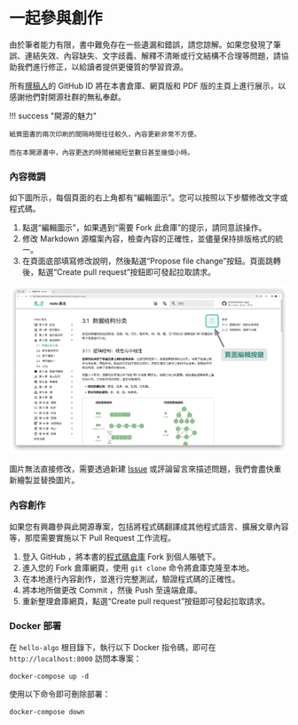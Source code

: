 # 一起參與創作

由於筆者能力有限，書中難免存在一些遺漏和錯誤，請您諒解。如果您發現了筆誤、連結失效、內容缺失、文字歧義、解釋不清晰或行文結構不合理等問題，請協助我們進行修正，以給讀者提供更優質的學習資源。

所有[撰稿人](https://github.com/krahets/hello-algo/graphs/contributors)的 GitHub ID 將在本書倉庫、網頁版和 PDF 版的主頁上進行展示，以感謝他們對開源社群的無私奉獻。

!!! success "開源的魅力"

    紙質圖書的兩次印刷的間隔時間往往較久，內容更新非常不方便。
    
    而在本開源書中，內容更迭的時間被縮短至數日甚至幾個小時。

### 內容微調

如下圖所示，每個頁面的右上角都有“編輯圖示”。您可以按照以下步驟修改文字或程式碼。

1. 點選“編輯圖示”，如果遇到“需要 Fork 此倉庫”的提示，請同意該操作。
2. 修改 Markdown 源檔案內容，檢查內容的正確性，並儘量保持排版格式的統一。
3. 在頁面底部填寫修改說明，然後點選“Propose file change”按鈕。頁面跳轉後，點選“Create pull request”按鈕即可發起拉取請求。

![頁面編輯按鍵](contribution.assets/edit_markdown.png)

圖片無法直接修改，需要透過新建 [Issue](https://github.com/krahets/hello-algo/issues) 或評論留言來描述問題，我們會盡快重新繪製並替換圖片。

### 內容創作

如果您有興趣參與此開源專案，包括將程式碼翻譯成其他程式語言、擴展文章內容等，那麼需要實施以下 Pull Request 工作流程。

1. 登入 GitHub ，將本書的[程式碼倉庫](https://github.com/krahets/hello-algo) Fork 到個人賬號下。
2. 進入您的 Fork 倉庫網頁，使用 `git clone` 命令將倉庫克隆至本地。
3. 在本地進行內容創作，並進行完整測試，驗證程式碼的正確性。
4. 將本地所做更改 Commit ，然後 Push 至遠端倉庫。
5. 重新整理倉庫網頁，點選“Create pull request”按鈕即可發起拉取請求。

### Docker 部署

在 `hello-algo` 根目錄下，執行以下 Docker 指令碼，即可在 `http://localhost:8000` 訪問本專案：

```shell
docker-compose up -d
```

使用以下命令即可刪除部署：

```shell
docker-compose down
```
